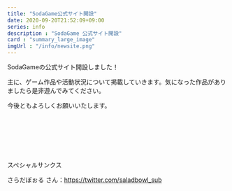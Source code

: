 ```yaml
---
title: "SodaGame公式サイト開設"
date: 2020-09-20T21:52:09+09:00
series: info
description : "SodaGame 公式サイト開設"
card : "summary_large_image"
imgUrl : "/info/newsite.png"
---
```

SodaGameの公式サイト開設しました！

主に、ゲーム作品や活動状況について掲載していきます。気になった作品がありましたら是非遊んでみてください。

今後ともよろしくお願いいたします。

　

　

　

スペシャルサンクス

さらだぼぉる さん：https://twitter.com/saladbowl_sub



